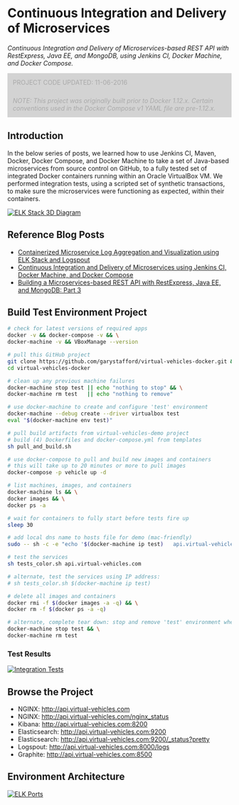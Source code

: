 # Continuous Integration and Delivery of Microservices

_Continuous Integration and Delivery of Microservices-based REST API with RestExpress, Java EE, and MongoDB, using Jenkins CI, Docker Machine, and Docker Compose._

<div style="background:lightgray;padding:12px;color:darkgray;">PROJECT CODE UPDATED: 11-06-2016</div>

<div style="background:lightgray;font-style:italic;padding:12px;color:darkgray;">NOTE: This project was originally built prior to Docker 1.12.x. Certain conventions used in the Docker Compose v1 YAML file are pre-1.12.x.</div>

## Introduction

In the below series of posts, we learned how to use Jenkins CI, Maven, Docker, Docker Compose, and Docker Machine to take a set of Java-based microservices from source control on GitHub, to a fully tested set of integrated Docker containers running within an Oracle VirtualBox VM. We performed integration tests, using a scripted set of synthetic transactions, to make sure the microservices were functioning as expected, within their containers.

[![ELK Stack 3D Diagram](https://programmaticponderings.files.wordpress.com/2015/08/elk-stack-3d-diagram-1.png?w=620)](https://programmaticponderings.files.wordpress.com/2015/08/elk-stack-3d-diagram-1.png)

## Reference Blog Posts

- [Containerized Microservice Log Aggregation and Visualization using ELK Stack and Logspout](http://wp.me/p1RD28-1wl)
- [Continuous Integration and Delivery of Microservices using Jenkins CI, Docker Machine, and Docker Compose](http://wp.me/p1RD28-1uZ)
- [Building a Microservices-based REST API with RestExpress, Java EE, and MongoDB: Part 3](http://wp.me/p1RD28-1sc)

## Build Test Environment Project

```bash
# check for latest versions of required apps
docker -v && docker-compose -v && \
docker-machine -v && VBoxManage --version

# pull this GitHub project
git clone https://github.com/garystafford/virtual-vehicles-docker.git && \
cd virtual-vehicles-docker

# clean up any previous machine failures
docker-machine stop test || echo "nothing to stop" && \
docker-machine rm test   || echo "nothing to remove"

# use docker-machine to create and configure 'test' environment
docker-machine --debug create --driver virtualbox test
eval "$(docker-machine env test)"

# pull build artifacts from virtual-vehicles-demo project
# build (4) Dockerfiles and docker-compose.yml from templates
sh pull_and_build.sh

# use docker-compose to pull and build new images and containers
# this will take up to 20 minutes or more to pull images
docker-compose -p vehicle up -d

# list machines, images, and containers
docker-machine ls && \
docker images && \
docker ps -a

# wait for containers to fully start before tests fire up
sleep 30

# add local dns name to hosts file for demo (mac-friendly)
sudo -- sh -c -e "echo '$(docker-machine ip test)   api.virtual-vehicles.com' >> /etc/hosts";

# test the services
sh tests_color.sh api.virtual-vehicles.com

# alternate, test the services using IP address:
# sh tests_color.sh $(docker-machine ip test)

# delete all images and containers
docker rmi -f $(docker images -a -q) && \
docker rm -f $(docker ps -a -q)

# alternate, complete tear down: stop and remove 'test' environment when complete
docker-machine stop test && \
docker-machine rm test
```

### Test Results

[![Integration Tests](https://programmaticponderings.files.wordpress.com/2015/08/integration-tests1.png?w=620)](https://programmaticponderings.files.wordpress.com/2015/08/integration-tests1.png)

## Browse the Project

- NGINX: <http://api.virtual-vehicles.com>
- NGINX: <http://api.virtual-vehicles.com/nginx_status>
- Kibana: <http://api.virtual-vehicles.com:8200>
- Elasticsearch: <http://api.virtual-vehicles.com:9200>
- Elasticsearch: <http://api.virtual-vehicles.com:9200/_status?pretty>
- Logspout: <http://api.virtual-vehicles.com:8000/logs>
- Graphite: <http://api.virtual-vehicles.com:8500>

## Environment Architecture

[![ELK Ports](https://programmaticponderings.files.wordpress.com/2015/07/elk-ports.png?w=620)](https://programmaticponderings.files.wordpress.com/2015/07/elk-ports.png)
